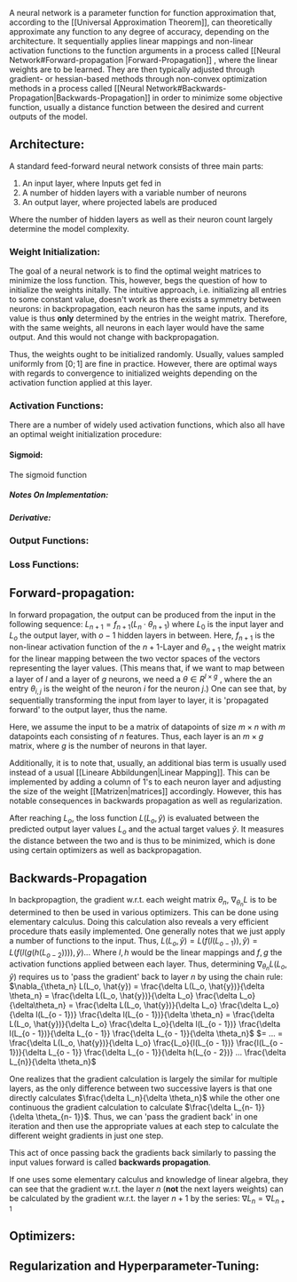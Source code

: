 A neural network is a parameter function for function approximation that, according to the [[Universal Approximation Theorem]], can theoretically approximate any function to any degree of accuracy, depending on the architecture. 
It sequentially applies linear mappings and non-linear activation functions to the function arguments in a process called [[Neural Network#Forward-propagation |Forward-Propagation]] , where the linear weights are to be learned. 
They are then typically adjusted through gradient- or hessian-based methods through non-convex optimization methods in a process called [[Neural Network#Backwards-Propagation|Backwards-Propagation]] in order to minimize some objective function, usually a distance function between the desired and current outputs of the model.
## Architecture:
A standard feed-forward neural network consists of three main parts:
1. An input layer, where Inputs get fed in
2. A number of hidden layers with a variable number of neurons
3. An output layer, where projected labels are produced

Where the number of hidden layers as well as their neuron count largely determine the model complexity.

### Weight Initialization:
The goal of a neural network is to find the optimal weight matrices to minimize the loss function. This, however, begs the question of how to initialize the weights initally. 
The intuitive approach, i.e. initializing all entries to some constant value, doesn't work as there exists a symmetry between neurons: in backpropagation, each neuron has the same inputs, and its value is thus **only** determined by the entries in the weight matrix. Therefore, with the same weights, all neurons in each layer would have the same output. And this would not change with backpropagation. 

Thus, the weights ought to be initialized randomly. Usually, values sampled uniformly from $[0; 1]$ are fine in practice. However, there are optimal ways with regards to convergence to initialized weights depending on the activation function applied at this layer.

### Activation Functions:
There are a number of widely used activation functions, which also all have an optimal weight initialization procedure:

#### Sigmoid:
The sigmoid function

##### Notes On Implementation:

##### Derivative:


### Output Functions:

### Loss Functions:


## Forward-propagation:
In forward propagation, the output can be produced from the input in the following sequence:
$L_{n + 1} =  f_{n + 1} (L_{n} \cdot \theta_{n + 1})$ 
where $L_0$ is the input layer and $L_o$ the output layer, with $o - 1$ hidden layers in between.
Here, $f_{n+1}$ is the non-linear activation function of the $n + 1$-Layer and $\theta_{n + 1}$ the weight matrix for the linear mapping between the two vector spaces of the vectors representing the layer values. 
(This means that, if we want to map between a layer of $l$ and a layer of $g$ neurons, we need a $\theta \in R^{l \times g}$ , where the an entry $\theta_{i, j}$ is the weight of the neuron $i$ for the neuron $j$.)
One can see that, by sequentially transforming the input from layer to layer, it is 'propagated forward' to the output layer, thus the name.

Here, we assume the input to be a matrix of datapoints of size $m \times n$  with $m$ datapoints each consisting of $n$ features. Thus, each layer is an $m \times g$ matrix, where $g$ is the number of neurons in that layer.

Additionally, it is to note that, usually, an additional bias term is usually used instead of a usual [[Lineare Abbildungen|Linear Mapping]]. This can be implemented by adding a column of $1$'s to each neuron layer and adjusting the size of the weight [[Matrizen|matrices]] accordingly. 
However, this has notable consequences in backwards propagation as well as regularization.

After reaching $L_o$, the loss function $L(L_o, \hat{y})$ is evaluated between the predicted output layer values $L_o$ and the actual target values $\hat{y}$. 
It measures the distance between the two and is thus to be minimized, which is done using certain optimizers as well as backpropagation.     
## Backwards-Propagation
In backpropagtion, the gradient w.r.t. each weight matrix $\theta_n$, $\nabla_{\theta_n} L$ is to be determined to then be used in various optimizers. 
This can be done using elementary calculus. 
Doing this calculation also reveals a very efficient procedure thats easily implemented.
One generally notes that we just apply a number of functions to the input.
Thus, $L(L_o, \hat{y}) = L(  f(l(L_{o - 1})) , \hat{y}) = L(  f(l(g(h(L_{o - 2})))) , \hat{y})...$
Where $l,h$ would be the linear mappings and $f, g$ the activation functions applied between each layer.
Thus, determining $\nabla_{\theta_n} L(L_o, \hat{y})$ requires us to 'pass the gradient' back to layer $n$ by using the chain rule:
$\nabla_{\theta_n} L(L_o, \hat{y}) = \frac{\delta L(L_o, \hat{y})}{\delta \theta_n} =  \frac{\delta L(L_o, \hat{y})}{\delta L_o} \frac{\delta L_o}{\delta\theta_n} = \frac{\delta L(L_o, \hat{y})}{\delta L_o} \frac{\delta L_o}{\delta l(L_{o - 1})} \frac{\delta l(L_{o - 1})}{\delta \theta_n} = \frac{\delta L(L_o, \hat{y})}{\delta L_o} \frac{\delta L_o}{\delta l(L_{o - 1})} \frac{\delta l(L_{o - 1})}{\delta L_{o - 1}} \frac{\delta L_{o - 1}}{\delta \theta_n}$ 
$= ... = \frac{\delta L(L_o, \hat{y})}{\delta L_o} \frac{L_o}{l(L_{o - 1})} \frac{l(L_{o - 1})}{\delta L_{o - 1}} \frac{\delta L_{o - 1}}{\delta h(L_{o - 2})} ... \frac{\delta L_{n}}{\delta \theta_n}$ 

One realizes that the gradient calculation is largely the similar for multiple layers, as the only difference between two successive layers is that one directly calculates $\frac{\delta L_n}{\delta \theta_n}$  while the other one continuous the gradient calculation to calculate $\frac{\delta L_{n- 1}}{\delta \theta_{n- 1}}$. 
Thus, we can 'pass the gradient back' in one iteration and then use the appropriate values at each step to calculate the different weight gradients in just one step.

This act of once passing back the gradients back similarly to passing the input values forward is called **backwards propagation**. 

If one uses some elementary calculus and knowledge of linear algebra, they can see that the gradient w.r.t. the layer $n$ (**not** the next layers weights) can be calculated by the gradient w.r.t. the layer $n + 1$ by the series:
$\nabla L_{n} = \nabla L_{n + 1}$ 
## Optimizers:


## Regularization and Hyperparameter-Tuning: